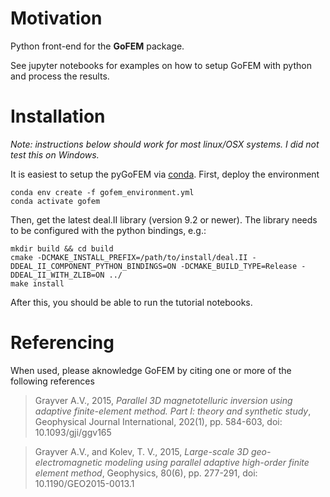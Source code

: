 # Motivation

Python front-end for the **GoFEM** package. 

See jupyter notebooks for examples on how to setup GoFEM with python and process the results.

# Installation

*Note: instructions below should work for most linux/OSX systems. I did not test this on Windows.*

It is easiest to setup the pyGoFEM via [conda](https://docs.conda.io/en/latest/). First, deploy the environment 

```
conda env create -f gofem_environment.yml
conda activate gofem
```

Then, get the latest deal.II library (version 9.2 or newer). The library needs to be configured with the python bindings, e.g.:

```
mkdir build && cd build
cmake -DCMAKE_INSTALL_PREFIX=/path/to/install/deal.II -DDEAL_II_COMPONENT_PYTHON_BINDINGS=ON -DCMAKE_BUILD_TYPE=Release -DDEAL_II_WITH_ZLIB=ON ../
make install
```

After this, you should be able to run the tutorial notebooks.

# Referencing

When used, please aknowledge GoFEM by citing one or more of the following references

> Grayver A.V., 2015, *Parallel 3D magnetotelluric inversion using adaptive finite-element method. Part I: theory and synthetic study*, Geophysical Journal International, 202(1), pp. 584-603, doi: 10.1093/gji/ggv165

> Grayver A.V., and Kolev, T. V., 2015, *Large-scale 3D geo-electromagnetic modeling using parallel adaptive high-order finite element method*, Geophysics, 80(6), pp. 277-291, doi: 10.1190/GEO2015-0013.1
